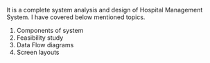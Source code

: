 It is a complete system analysis and design of Hospital Management System.
I have covered below mentioned topics.

  1. Components of system
  2. Feasibility study
  3. Data Flow diagrams
  4. Screen layouts

